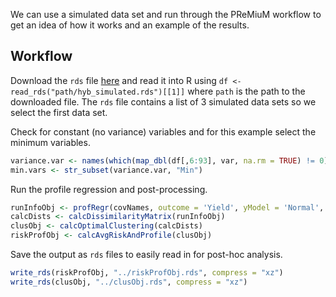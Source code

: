 We can use a simulated data set and run through the PReMiuM workflow to get an idea of how it works and an example of the results.

## Workflow

Download the `rds` file [here](https://github.com/TACC/EnviroTyping/blob/master/sandbox/shifted_data_analysis/simulated/data/hyb_simulated.rds) and read it into R using `df <- read_rds("path/hyb_simulated.rds")[[1]]` where `path` is the path to the downloaded file. The `rds` file contains a list of 3 simulated data sets so we select the first data set.

Check for constant (no variance) variables and for this example select the minimum variables.

``` r
variance.var <- names(which(map_dbl(df[,6:93], var, na.rm = TRUE) != 0))
min.vars <- str_subset(variance.var, "Min")
```

Run the profile regression and post-processing.

``` r
runInfoObj <- profRegr(covNames, outcome = 'Yield', yModel = 'Normal', xModel = "Mixed", discreteCovs = "Pedi", continuousCovs = min.vars, data = df, nSweeps = 3000, nBurn = 1000, nProgress = 100)
calcDists <- calcDissimilarityMatrix(runInfoObj)
clusObj <- calcOptimalClustering(calcDists)
riskProfObj <- calcAvgRiskAndProfile(clusObj)
```

Save the output as `rds` files to easily read in for post-hoc analysis.

``` r
write_rds(riskProfObj, "../riskProfObj.rds", compress = "xz")
write_rds(clusObj, "../clusObj.rds", compress = "xz")
```
